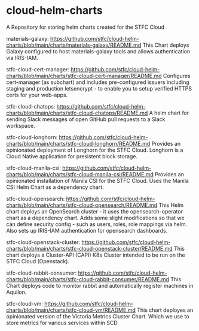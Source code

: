 # cloud-helm-charts
A Repository for storing helm charts created for the STFC Cloud

materials-galaxy: https://github.com/stfc/cloud-helm-charts/blob/main/charts/materials-galaxy/README.md
This Chart deploys Galaxy configured to host materials-galaxy tools and allows authentication via IRIS-IAM.

stfc-cloud-cert-manager: https://github.com/stfc/cloud-helm-charts/blob/main/charts/stfc-cloud-cert-manager/README.md
Configures cert-manager (as subchart) and includes pre-configured issuers including staging and production letsencrypt - to enable you to setup verified HTTPS certs for your web-apps.

stfc-cloud-chatops: https://github.com/stfc/cloud-helm-charts/blob/main/charts/stfc-cloud-chatops/README.md
A helm chart for sending Slack messages of open GitHub pull requests to a Slack workspace.

stfc-cloud-longhorn: https://github.com/stfc/cloud-helm-charts/blob/main/charts/stfc-cloud-longhorn/README.md
Provides an opinionated deployment of Longhorn for the STFC Cloud. Longhorn is a Cloud Native application for presistent block storage.

stfc-cloud-manila-csi: https://github.com/stfc/cloud-helm-charts/blob/main/charts/stfc-cloud-manila-csi/README.md
Provides an opinionated installation of Manila CSI for the STFC Cloud. Uses the Manila CSI Helm Chart as a dependency chart.

stfc-cloud-opensearch: https://github.com/stfc/cloud-helm-charts/blob/main/charts/stfc-cloud-opensearch/README.md
This Helm chart deploys an OpenSearch cluster - it uses the opensearch-operator chart as a dependency chart. Adds some slight modifications so that we can define security config - such as users, roles, role mappings via helm. Also sets up IRIS-IAM authentication for opensearch dashboards.

stfc-cloud-openstack-cluster: https://github.com/stfc/cloud-helm-charts/blob/main/charts/stfc-cloud-openstack-cluster/README.md
This chart deploys a Cluster-API (CAPI) K8s Cluster intended to be run on the STFC Cloud (Openstack).

stfc-cloud-rabbit-consumer: https://github.com/stfc/cloud-helm-charts/blob/main/charts/stfc-cloud-rabbit-consumer/README.md
This Chart deploys code to monitor rabbit and automatically register machines in Aquilon.

stfc-cloud-vm: https://github.com/stfc/cloud-helm-charts/blob/main/charts/stfc-cloud-vm/README.md
This chart deployes an opinionated version of the Victoria Metrics Cluster Chart. Which we use to store metrics for various services within SCD


